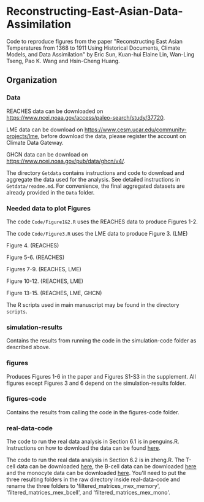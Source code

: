 # Reconstructing-East-Asian-Data-Assimilation 

Code to reproduce figures from the paper "Reconstructing East Asian Temperatures from 1368 to 1911 Using Historical Documents, Climate Models, and Data Assimilation" by Eric Sun, Kuan-hui Elaine Lin, Wan-Ling Tseng, Pao K. Wang and Hsin-Cheng Huang. 

## Organization

### Data

REACHES data can be downloaded on https://www.ncei.noaa.gov/access/paleo-search/study/37720.

LME data can be download on https://www.cesm.ucar.edu/community-projects/lme, before download the data, please register the account on Climate Data Gateway.

GHCN data can be download on https://www.ncei.noaa.gov/pub/data/ghcn/v4/.

The directory `Getdata` contains instructions and code to download and aggregate the data used for the analysis. See detailed instructions in `Getdata/readme.md`. For convenience, the final aggregated datasets are already provided in the `Data` folder.


### Needed data to plot Figures  

The code `Code/Figure1&2.R` uses the REACHES data to produce Figures 1-2. 

The code `Code/Figure3.R` uses the LME data to produce Figure 3.  (LME)

Figure 4. (REACHES)

Figure 5-6. (REACHES)

Figures 7-9. (REACHES, LME)

Figure 10-12. (REACHES, LME)

Figure 13-15. (REACHES, LME, GHCN)

The R scripts used in main manuscript may be found in the directory `scripts`.

### simulation-results  

Contains the results from running the code in the simulation-code folder as described above. 

### figures  

Produces Figures 1-6 in the paper and Figures S1-S3 in the supplement. All figures except Figures 3 and 6 depend on the simulation-results folder. 

### figures-code  

Contains the results from calling the code in the figures-code folder.

### real-data-code  

The code to run the real data analysis in Section 6.1 is in penguins.R. Instructions on how to download the data can be found [here](https://allisonhorst.github.io/palmerpenguins/articles/download.html). 

The code to run the real data analysis in Section 6.2 is in zheng.R. The T-cell data can be downloaded [here](https://support.10xgenomics.com/single-cell-gene-expression/datasets/1.1.0/memory_t), the B-cell data can be downloaded [here](https://support.10xgenomics.com/single-cell-gene-expression/datasets/1.1.0/b_cells) and the monocyte data can be downloaded [here](https://support.10xgenomics.com/single-cell-gene-expression/datasets/1.1.0/cd14_monocytes).  You'll need to put the three resulting folders in the raw directory inside real-data-code and rename the three folders to 'filtered_matrices_mex_memory', 'filtered_matrices_mex_bcell', and 'filtered_matrices_mex_mono'. 
